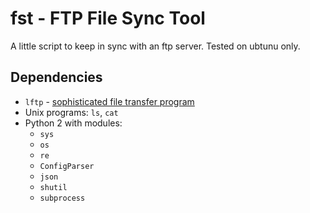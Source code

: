 # fst - FTP File Sync Tool

A little script to keep in sync with an ftp server. Tested on ubtunu only. 

## Dependencies
* `lftp` - [sophisticated file transfer program](http://lftp.yar.ru/)
* Unix programs: `ls`, `cat`
* Python 2 with modules: 
	* `sys`
	* `os`
    * `re`
	* `ConfigParser`
	* `json`
	* `shutil`
	* `subprocess`